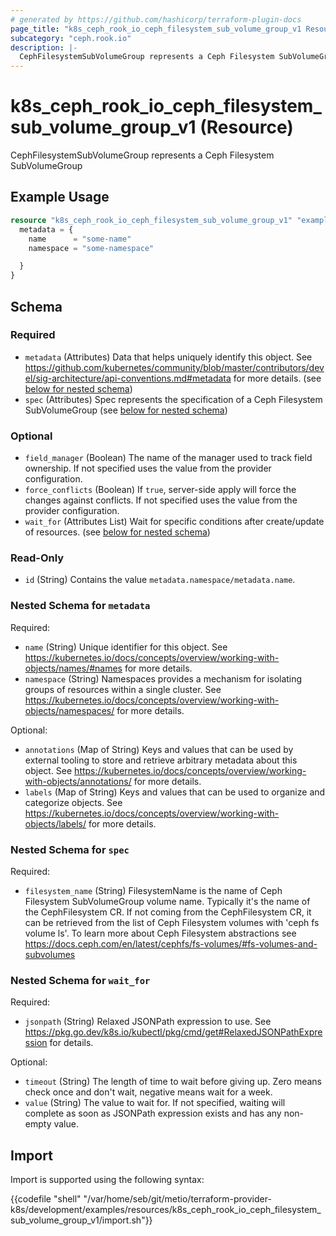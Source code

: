 ```yaml
---
# generated by https://github.com/hashicorp/terraform-plugin-docs
page_title: "k8s_ceph_rook_io_ceph_filesystem_sub_volume_group_v1 Resource - terraform-provider-k8s"
subcategory: "ceph.rook.io"
description: |-
  CephFilesystemSubVolumeGroup represents a Ceph Filesystem SubVolumeGroup
---
```


# k8s_ceph_rook_io_ceph_filesystem_sub_volume_group_v1 (Resource)

CephFilesystemSubVolumeGroup represents a Ceph Filesystem SubVolumeGroup

## Example Usage

```terraform
resource "k8s_ceph_rook_io_ceph_filesystem_sub_volume_group_v1" "example" {
  metadata = {
    name      = "some-name"
    namespace = "some-namespace"

  }
}
```

<!-- schema generated by tfplugindocs -->
## Schema

### Required

- `metadata` (Attributes) Data that helps uniquely identify this object. See https://github.com/kubernetes/community/blob/master/contributors/devel/sig-architecture/api-conventions.md#metadata for more details. (see [below for nested schema](#nestedatt--metadata))
- `spec` (Attributes) Spec represents the specification of a Ceph Filesystem SubVolumeGroup (see [below for nested schema](#nestedatt--spec))

### Optional

- `field_manager` (Boolean) The name of the manager used to track field ownership. If not specified uses the value from the provider configuration.
- `force_conflicts` (Boolean) If `true`, server-side apply will force the changes against conflicts. If not specified uses the value from the provider configuration.
- `wait_for` (Attributes List) Wait for specific conditions after create/update of resources. (see [below for nested schema](#nestedatt--wait_for))

### Read-Only

- `id` (String) Contains the value `metadata.namespace/metadata.name`.

<a id="nestedatt--metadata"></a>
### Nested Schema for `metadata`

Required:

- `name` (String) Unique identifier for this object. See https://kubernetes.io/docs/concepts/overview/working-with-objects/names/#names for more details.
- `namespace` (String) Namespaces provides a mechanism for isolating groups of resources within a single cluster. See https://kubernetes.io/docs/concepts/overview/working-with-objects/namespaces/ for more details.

Optional:

- `annotations` (Map of String) Keys and values that can be used by external tooling to store and retrieve arbitrary metadata about this object. See https://kubernetes.io/docs/concepts/overview/working-with-objects/annotations/ for more details.
- `labels` (Map of String) Keys and values that can be used to organize and categorize objects. See https://kubernetes.io/docs/concepts/overview/working-with-objects/labels/ for more details.


<a id="nestedatt--spec"></a>
### Nested Schema for `spec`

Required:

- `filesystem_name` (String) FilesystemName is the name of Ceph Filesystem SubVolumeGroup volume name. Typically it's the name of the CephFilesystem CR. If not coming from the CephFilesystem CR, it can be retrieved from the list of Ceph Filesystem volumes with 'ceph fs volume ls'. To learn more about Ceph Filesystem abstractions see https://docs.ceph.com/en/latest/cephfs/fs-volumes/#fs-volumes-and-subvolumes


<a id="nestedatt--wait_for"></a>
### Nested Schema for `wait_for`

Required:

- `jsonpath` (String) Relaxed JSONPath expression to use. See https://pkg.go.dev/k8s.io/kubectl/pkg/cmd/get#RelaxedJSONPathExpression for details.

Optional:

- `timeout` (String) The length of time to wait before giving up. Zero means check once and don't wait, negative means wait for a week.
- `value` (String) The value to wait for. If not specified, waiting will complete as soon as JSONPath expression exists and has any non-empty value.

## Import

Import is supported using the following syntax:

{{codefile "shell" "/var/home/seb/git/metio/terraform-provider-k8s/development/examples/resources/k8s_ceph_rook_io_ceph_filesystem_sub_volume_group_v1/import.sh"}}
